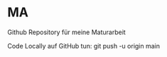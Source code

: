 # MA
Github Repository für meine Maturarbeit

Code Locally auf GitHub tun:
git push -u origin main

